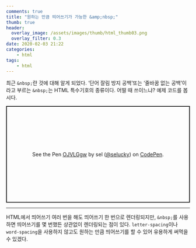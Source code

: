 ```yaml
---
comments: true
title: "원하는 만큼 띄어쓰기가 가능한 &amp;nbsp;"
thumb: true
header:
  overlay_image: /assets/images/thumb/html_thumb03.png
  overlay_filter: 0.3
date: 2020-02-03 21:22
categories:
    - html
tags:
    - html
---
```

최근 <code>&amp;nbsp;</code>란 것에 대해 알게 되었다. &lsquo;단어 잘림 방지 공백&rsquo;또는 &lsquo;줄바꿈 없는 공백&rsquo;이라고 부르는 <code>&amp;nbsp;</code>는 HTML 특수기호의 종류이다. 어떨 때 쓰이느냐? 예제 코드를 봅시다.

<p class="codepen" data-height="265" data-theme-id="default" data-default-tab="html,result" data-user="selucky" data-slug-hash="OJVLGgw" style="height: 265px; box-sizing: border-box; display: flex; align-items: center; justify-content: center; border: 2px solid; margin: 1em 0; padding: 1em;" data-pen-title="OJVLGgw">
  <span>See the Pen <a href="https://codepen.io/selucky/pen/OJVLGgw">
  OJVLGgw</a> by sel (<a href="https://codepen.io/selucky">@selucky</a>)
  on <a href="https://codepen.io">CodePen</a>.</span>
</p>
<script async src="https://static.codepen.io/assets/embed/ei.js"></script>

<hr>

HTML에서 띄어쓰기 여러 번을 해도 띄어쓰기 한 번으로 렌더링되지만, <code>&amp;nbsp;</code>를 사용하면 띄어쓰기를 몇 번했든 상관없이 렌더링되는 점이 있다. <code>letter-spacing</code>이나 <code>word-spacing</code>을 사용하지 않고도 원하는 만큼 띄어쓰기를 할 수 있어 유용하게 써먹을 수 있겠다.